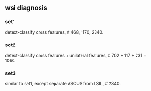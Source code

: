 ## wsi diagnosis

### set1
detect-classify cross features, # 468, 1170, 2340.

### set2
detect-classify cross features + unilateral features, # 702 + 117 + 231 = 1050.

### set3
similar to set1, except separate ASCUS from LSIL, # 2340.